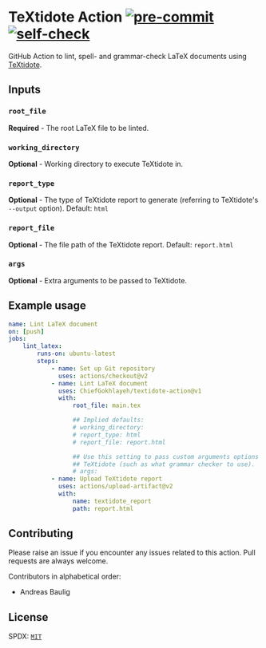 # TeXtidote Action [![pre-commit](https://github.com/ChiefGokhlayeh/textidote-action/workflows/pre-commit/badge.svg)](https://github.com/ChiefGokhlayeh/textidote-action/actions?query=workflow%3Apre-commit) [![self-check](https://github.com/ChiefGokhlayeh/textidote-action/workflows/self-check/badge.svg)](https://github.com/ChiefGokhlayeh/textidote-action/actions?query=workflow%3Aself-check)

GitHub Action to lint, spell- and grammar-check LaTeX documents using [TeXtidote](https://github.com/sylvainhalle/textidote).

## Inputs

### `root_file`

**Required** - The root LaTeX file to be linted.

### `working_directory`

**Optional** - Working directory to execute TeXtidote in.

### `report_type`

**Optional** - The type of TeXtidote report to generate (referring to TeXtidote's `--output` option). Default: `html`

### `report_file`

**Optional** - The file path of the TeXtidote report. Default: `report.html`

### `args`

**Optional** - Extra arguments to be passed to TeXtidote.

## Example usage

```yaml
name: Lint LaTeX document
on: [push]
jobs:
    lint_latex:
        runs-on: ubuntu-latest
        steps:
            - name: Set up Git repository
              uses: actions/checkout@v2
            - name: Lint LaTeX document
              uses: ChiefGokhlayeh/textidote-action@v1
              with:
                  root_file: main.tex

                  ## Implied defaults:
                  # working_directory:
                  # report_type: html
                  # report_file: report.html

                  ## Use this setting to pass custom arguments options to
                  ## TeXtidote (such as what grammar checker to use).
                  # args:
            - name: Upload TeXtidote report
              uses: actions/upload-artifact@v2
              with:
                  name: textidote_report
                  path: report.html
```

## Contributing

Please raise an issue if you encounter any issues related to this action. Pull requests are always welcome.

Contributors in alphabetical order:

-   Andreas Baulig

## License

SPDX: [`MIT`](https://opensource.org/licenses/MIT)
